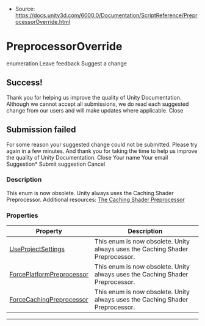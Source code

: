 * Source: https://docs.unity3d.com/6000.0/Documentation/ScriptReference/PreprocessorOverride.html

# PreprocessorOverride
enumeration
Leave feedback
Suggest a change
## Success!
Thank you for helping us improve the quality of Unity Documentation. Although we cannot accept all submissions, we do read each suggested change from our users and will make updates where applicable.
Close
## Submission failed
For some reason your suggested change could not be submitted. Please <a>try again</a> in a few minutes. And thank you for taking the time to help us improve the quality of Unity Documentation.
Close
Your name Your email Suggestion* Submit suggestion
Cancel
### Description
This enum is now obsolete. Unity always uses the Caching Shader Preprocessor.
Additional resources: [The Caching Shader Preprocessor](https://docs.unity3d.com/6000.0/Documentation/Manual/shader-compilation.html#caching-shader-preprocessor.html)
### Properties
Property | Description  
---|---  
[UseProjectSettings](https://docs.unity3d.com/6000.0/Documentation/ScriptReference/PreprocessorOverride.UseProjectSettings.html) | This enum is now obsolete. Unity always uses the Caching Shader Preprocessor.  
[ForcePlatformPreprocessor](https://docs.unity3d.com/6000.0/Documentation/ScriptReference/PreprocessorOverride.ForcePlatformPreprocessor.html) | This enum is now obsolete. Unity always uses the Caching Shader Preprocessor.  
[ForceCachingPreprocessor](https://docs.unity3d.com/6000.0/Documentation/ScriptReference/PreprocessorOverride.ForceCachingPreprocessor.html) | This enum is now obsolete. Unity always uses the Caching Shader Preprocessor.  
* * *
